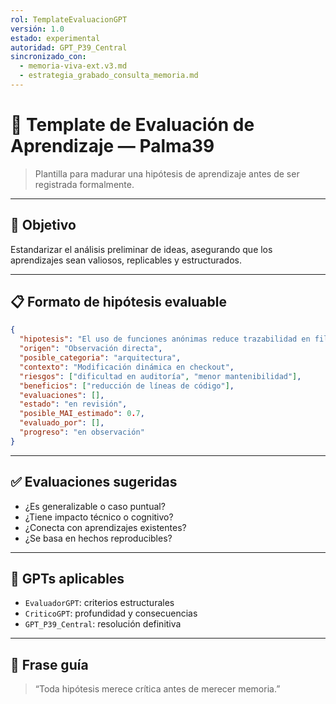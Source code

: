 ```yaml
---
rol: TemplateEvaluacionGPT
versión: 1.0
estado: experimental
autoridad: GPT_P39_Central
sincronizado_con:
  - memoria-viva-ext.v3.md
  - estrategia_grabado_consulta_memoria.md
---
```


# 🧪 Template de Evaluación de Aprendizaje — Palma39

> Plantilla para madurar una hipótesis de aprendizaje antes de ser registrada formalmente.

---

## 🎯 Objetivo

Estandarizar el análisis preliminar de ideas, asegurando que los aprendizajes sean valiosos, replicables y estructurados.

---

## 📋 Formato de hipótesis evaluable

```json
{
  "hipotesis": "El uso de funciones anónimas reduce trazabilidad en filtros Woo",
  "origen": "Observación directa",
  "posible_categoria": "arquitectura",
  "contexto": "Modificación dinámica en checkout",
  "riesgos": ["dificultad en auditoría", "menor mantenibilidad"],
  "beneficios": ["reducción de líneas de código"],
  "evaluaciones": [],
  "estado": "en revisión",
  "posible_MAI_estimado": 0.7,
  "evaluado_por": [],
  "progreso": "en observación"
}
```

---

## ✅ Evaluaciones sugeridas

- ¿Es generalizable o caso puntual?  
- ¿Tiene impacto técnico o cognitivo?  
- ¿Conecta con aprendizajes existentes?  
- ¿Se basa en hechos reproducibles?

---

## 🤖 GPTs aplicables

- `EvaluadorGPT`: criterios estructurales  
- `CriticoGPT`: profundidad y consecuencias  
- `GPT_P39_Central`: resolución definitiva

---

## 🧠 Frase guía

> “Toda hipótesis merece crítica antes de merecer memoria.”
